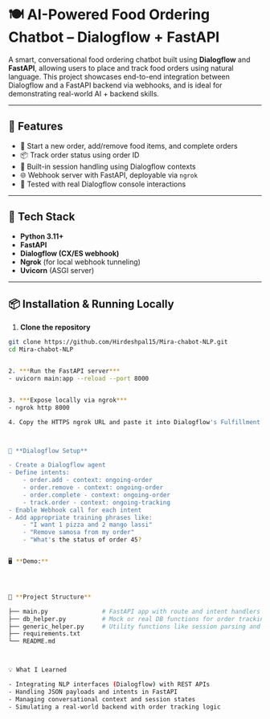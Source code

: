 # 🍽️ AI-Powered Food Ordering Chatbot – Dialogflow + FastAPI

A smart, conversational food ordering chatbot built using **Dialogflow** and **FastAPI**, allowing users to place and track food orders using natural language. This project showcases end-to-end integration between Dialogflow and a FastAPI backend via webhooks, and is ideal for demonstrating real-world AI + backend skills.

---

## 🚀 Features

- 🛒 Start a new order, add/remove food items, and complete orders
- 📦 Track order status using order ID
- 🧠 Built-in session handling using Dialogflow contexts
- 🌐 Webhook server with FastAPI, deployable via `ngrok`
- 🧪 Tested with real Dialogflow console interactions

---

## 🧰 Tech Stack

- **Python 3.11+**
- **FastAPI**
- **Dialogflow (CX/ES webhook)**
- **Ngrok** (for local webhook tunneling)
- **Uvicorn** (ASGI server)

---

## 📦 Installation & Running Locally 

1. **Clone the repository**

```bash
git clone https://github.com/Hirdeshpal15/Mira-chabot-NLP.git
cd Mira-chabot-NLP


2. ***Run the FastAPI server***
- uvicorn main:app --reload --port 8000


3. ***Expose locally via ngrok***
- ngrok http 8000

4. Copy the HTTPS ngrok URL and paste it into Dialogflow's Fulfillment Webhook



🔁 **Dialogflow Setup**

- Create a Dialogflow agent
- Define intents:
    - order.add - context: ongoing-order
    - order.remove - context: ongoing-order
    - order.complete - context: ongoing-order
    - track.order - context: ongoing-tracking
- Enable Webhook call for each intent
- Add appropriate training phrases like:
    - "I want 1 pizza and 2 mango lassi"
    - "Remove samosa from my order"
    - "What's the status of order 45?


🖥️ **Demo:**




📂 **Project Structure**

├── main.py               # FastAPI app with route and intent handlers
├── db_helper.py          # Mock or real DB functions for order tracking
├── generic_helper.py     # Utility functions like session parsing and order summaries
├── requirements.txt
└── README.md



💡 What I Learned

- Integrating NLP interfaces (Dialogflow) with REST APIs
- Handling JSON payloads and intents in FastAPI
- Managing conversational context and session states
- Simulating a real-world backend with order tracking logic







